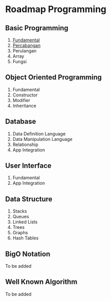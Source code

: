 # Roadmap Programming

## Basic Programming

1. [Fundamental](basic-programming/fundamental.md)
2. [Percabangan](basic-programming/percabangan.md)
3. Perulangan
4. Array
5. Fungsi

## Object Oriented Programming

1. Fundamental
2. Constructor
3. Modifier
4. Inheritance

## Database

1. Data Definition Language
2. Data Manipulation Language
3. Relationship
4. App Integration

## User Interface

1. Fundamental
2. App Integration

## Data Structure

1. Stacks
2. Queues
3. Linked Lists
4. Trees
5. Graphs
6. Hash Tables

## BigO Notation

To be added

## Well Known Algorithm

To be added

